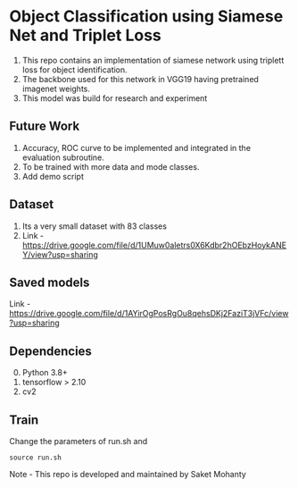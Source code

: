 # Object Classification using Siamese Net and Triplet Loss

1. This repo contains an implementation of siamese network using triplett loss for object identification. <br>
2. The backbone used for this network in VGG19 having pretrained imagenet weights. <br>
3. This model was build for research and experiment

## Future Work
1. Accuracy, ROC curve to be implemented and integrated in the evaluation subroutine. <br>
2. To be trained with more data and mode classes. <br>
3. Add demo script

## Dataset
1. Its a very small dataset with 83 classes <br>
2. Link - https://drive.google.com/file/d/1UMuw0aletrs0X6Kdbr2hOEbzHoykANEY/view?usp=sharing

## Saved models
Link - https://drive.google.com/file/d/1AYirOgPosRgOu8qehsDKj2FaziT3jVFc/view?usp=sharing

## Dependencies
0. Python 3.8+ <br>
1. tensorflow > 2.10 <br>
2. cv2 <br>

## Train
Change the parameters of run.sh and
```
source run.sh
```

Note - This repo is developed and maintained by Saket Mohanty


